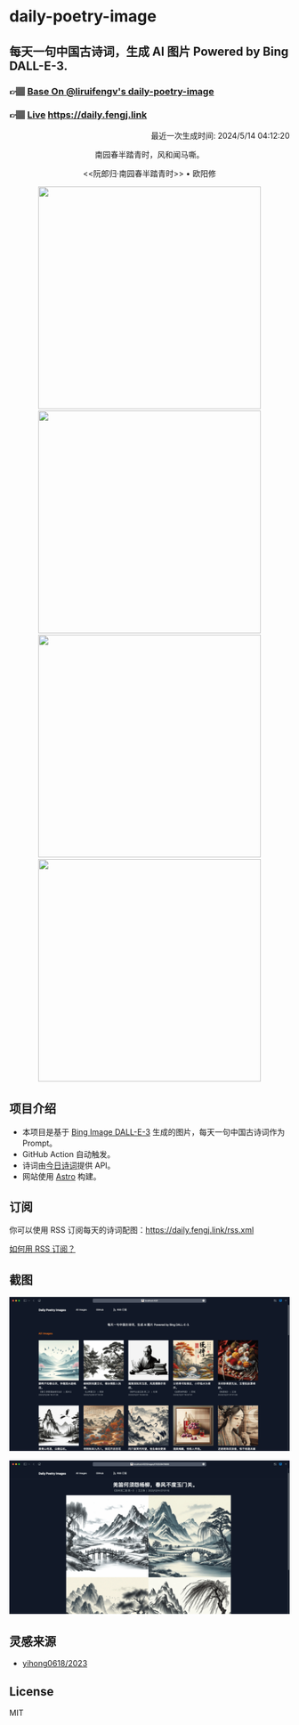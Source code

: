 
# daily-poetry-image

## 每天一句中国古诗词，生成 AI 图片 Powered by Bing DALL-E-3.

### 👉🏽 [Base On @liruifengv's daily-poetry-image](https://github.com/liruifengv/daily-poetry-image)

### 👉🏽 [Live](https://daily.fengj.link) https://daily.fengj.link

<p align="right">
  最近一次生成时间: 2024/5/14 04:12:20
</p>
<p align="center">
南园春半踏青时，风和闻马嘶。
</p>
<p align="center">
<<阮郎归·南园春半踏青时>> • 欧阳修
</p>
<p align="center">
<img src="https://tse3.mm.bing.net/th/id/OIG3.q.eXUuQgiXLKt_IwUhKa" height="400" width="400" />
<img src="https://tse2.mm.bing.net/th/id/OIG3.AHzheY.mOCym0YgauBHe" height="400" width="400" />
<img src="https://tse2.mm.bing.net/th/id/OIG3.rtaBdTQsssmKCHNfL83L" height="400" width="400" />
<img src="https://tse2.mm.bing.net/th/id/OIG3.w6lf.uN6b6vDFta5yAE0" height="400" width="400" />
</p>

## 项目介绍

-   本项目是基于 [Bing Image DALL-E-3](https://www.bing.com/images/create) 生成的图片，每天一句中国古诗词作为 Prompt。
-   GitHub Action 自动触发。
-   诗词由[今日诗词](https://www.jinrishici.com/)提供 API。
-   网站使用 [Astro](https://astro.build) 构建。

## 订阅

你可以使用 RSS 订阅每天的诗词配图：https://daily.fengj.link/rss.xml

[如何用 RSS 订阅？](https://zhuanlan.zhihu.com/p/55026716)

## 截图

![图片列表](./screenshots/Snipaste_2023-12-28_21-00-26.png)

![图片详情](./screenshots/Snipaste_2023-12-28_21-00-53.png)

## 灵感来源

-   [yihong0618/2023](https://github.com/yihong0618/2023)

## License

MIT
